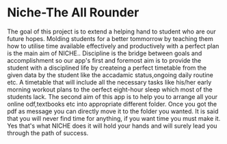 # Niche-The All Rounder
 The goal of this project is to extend a helping hand to student who are our future hopes. Molding students for a better tommorrow by teaching them how to utilise time available effectively and productively with a perfect plan is the main aim of NICHE.. Discipline is the bridge between goals and accomplishment so our app's first and foremost aim is to provide the student with a disciplined life by createing a perfect timetable from the given data by the student like the accadamic status,ongoing daily routine etc. A timetable that will include all the necessary tasks like his/her early morning workout plans to the oerfect eight-hour sleep which most of the students lack. The second aim of this app is to help you to arrange all your online odf,textbooks etc into appropriate different folder. Once you got the pdf as message you can directly move it to the folder you wanted. It is said that you will never find time for anything, if you want time you must make it. Yes that's what NICHE does it will hold your hands and will surely lead you through the path of success.
